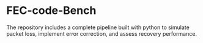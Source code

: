 # FEC-code-Bench
The repository includes a complete pipeline built with python to simulate packet loss, implement error correction, and assess recovery performance.
